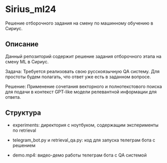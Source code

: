# Sirius_ml24
Решение отборочного задания на смену по машинному обучению в Сириус.

## Описание

Данный репозиторий содержит решение задания отборочного этапа на смену ML в Сириус. 

Задача: Требуется реализовать свою русскоязычную QA систему. Для простоты будем полагать, что ответ уже есть в заданном вопросе.

Решение: Применение сочетания векторного и полнотекстового поиска для подачи в контекст GPT-like модели релевантной информации для ответа.


## Структура

- experiments: директория с ноутбуком, содержащим эксперименты по retrieval

- telegram_bot.py и retrieval_qa.py: код для запуска телеграм бота с решением

- demo.mp4: видео-демо работы телеграм бота с QA системой


